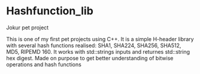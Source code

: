# Hashfunction_lib
Jokur pet project

This is one of my first pet projects using C++. 
It is a simple H-header library with several hash functions realised: SHA1, SHA224, SHA256, SHA512, MD5, RIPEMD 160.
It works with std::strings inputs and returnes std::string hex digest. Made on purpose to get better understanding of bitwise operations and hash functions
